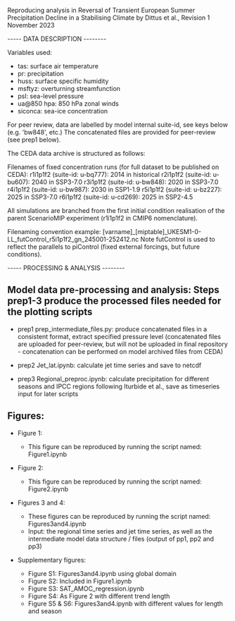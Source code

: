 Reproducing analysis in Reversal of Transient European Summer Precipitation Decline in a Stabilising Climate by Dittus et al., Revision 1
November 2023

----- DATA DESCRIPTION --------

Variables used: 
- tas: surface air temperature
- pr: precipitation
- huss: surface specific humidity
- msftyz: overturning streamfunction
- psl: sea-level pressure 
- ua@850 hpa: 850 hPa zonal winds
- siconca: sea-ice concentration

For peer review, data are labelled by model internal suite-id, see keys below (e.g. 'bw848', etc.)
The concatenated files are provided for peer-review (see prep1 below).

The CEDA data archive is structured as follows: 

Filenames of fixed concentration runs (for full dataset to be published on CEDA):
r1i1p1f2 (suite-id: u-bq777): 2014 in historical 
r2i1p1f2 (suite-id: u-bu607): 2040 in SSP3-7.0
r3i1p1f2 (suite-id: u-bw848): 2020 in SSP3-7.0 
r4i1p1f2 (suite-id: u-bw987): 2030 in SSP1-1.9
r5i1p1f2 (suite-id: u-bz227): 2025 in SSP3-7.0 
r6i1p1f2 (suite-id: u-cd269): 2025 in SSP2-4.5 

All simulations are branched from the first initial condition realisation of the parent ScenarioMIP experiment (r1i1p1f2 in CMIP6 nomenclature).

Filenaming convention example: 
[varname]_[miptable]_UKESM1-0-LL_futControl_r5i1p1f2_gn_245001-252412.nc
Note futControl is used to reflect the parallels to piControl (fixed external forcings, but future conditions).


----- PROCESSING & ANALYSIS --------

## Model data pre-processing and analysis: Steps prep1-3 produce the processed files needed for the plotting scripts

 * prep1 prep_intermediate_files.py: produce concatenated files in a consistent format, extract specified pressure level (concatenated files are uploaded for peer-review, but will not be uploaded in final repository - concatenation can be performed on model archived files from CEDA)

 * prep2 Jet_lat.ipynb: calculate jet time series and save to netcdf

 * prep3 Regional_preproc.ipynb: calculate precipitation for different seasons and IPCC regions following Iturbide et al., save as timeseries input for later scripts 

## Figures: 

 * Figure 1:
	- This figure can be reproduced by running the script named: Figure1.ipynb	

 * Figure 2:
    - This figure can be reproduced by running the script named: Figure2.ipynb	

 * Figures 3 and 4: 

	- These figures can be reproduced by running the script named: Figures3and4.ipynb
	- Input:  the regional time series and jet time series, as well as the intermediate model data structure / files (output of pp1, pp2 and pp3)

 * Supplementary figures:
   - Figure S1: Figures3and4.ipynb using global domain
   - Figure S2: Included in Figure1.ipynb
   - Figure S3: SAT_AMOC_regression.ipynb
   - Figure S4: As Figure 2 with different trend length
   - Figure S5 & S6: Figures3and4.ipynb with different values for length and season

